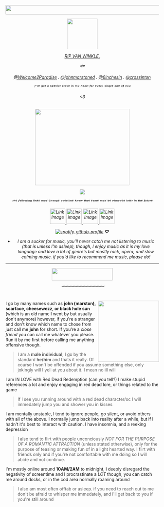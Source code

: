 <h6 align="center"> 

<p align="center">
  <img width="900" height="30" src="https://files.catbox.moe/v3spet.webp">
</p>

<p align="center">
 <img width="100" height="100" src="https://files.catbox.moe/v1sqf4.png">
</p>

[<ins> RIP VAN WINKLE.</ins>](https://github.com/cruelseabass)

🐟


 [@Welcome2Paradise](https://github.com/Welcome2Paradise) . [@johnmarstoned](https://github.com/johnmarstoned) . [@6inchesin](https://github.com/6InchesIn) .  [@crossinton](https://github.com/crossinton)


ᴵ'ᵛᵉ ᵍᵒᵗ ᵃ ˢᵖᵉᶜⁱᵃˡ ᵖˡᵃᶜᵉ ⁱⁿ ᵐʸ ʰᵉᵃʳᵗ ᶠᵒʳ ᵉᵛᵉʳʸ ˢⁱⁿᵍˡᵉ ᵒⁿᵉ ᵒᶠ ʸᵒᵘ 

<3

<h6 align="center"> 

<p align="center">
  <img width="310" height="250" src="https://files.catbox.moe/yxvmo4.png">
</p>

![](https://komarev.com/ghpvc/?username=cheesewezz&color=lightgray)

ᵀʰᵉ ᶠᵒˡˡᵒʷⁱⁿᵍ ˡⁱⁿᵏˢ ᵐᵃʸ ᶜʰᵃⁿᵍᵉ ᵒᵛᵉʳᵗⁱᵐᵉ ᵏⁿᵒʷ ᵗʰᵃᵗ ˢᵒᵐᵉ ᵐᵃʸ ᵇᵉ ʳᵉᵐᵒᵛᵉᵈ ˡᵃᵗᵉʳ ⁱⁿ ᵗʰᵉ ᶠᵘᵗᵘʳᵉ


 <a href="https://cheesewezz.carrd.co/">
        <img src="https://files.catbox.moe/6hghz0.png" width="50" height="50" alt="Link Image">
 </a> 

<a href="https://cheesewezz.straw.page/">
    <img src="https://files.catbox.moe/usfjnf.png" width="50" height="50" alt="Link image">
    </a> 

  <a href="https://www.patreon.com/c/user/posts?u=85089921">
     <img src="https://files.catbox.moe/fg4q4h.png" width="50" height="50" alt="Link Image">
 </a> 
 
  <a href="https://zxioide.atabook.org/">
        <img src="https://files.catbox.moe/dnbe98.png" width="50" height="50" alt="Link Image">
    </a>



[![spotify-github-profile](https://spotify-github-profile.kittinanx.com/api/view?uid=314lk5plcho6tynqye2qelu5zs5m&cover_image=true&theme=novatorem&show_offline=true&background_color=d1d4c9&interchange=true&bar_color=b9bca9&bar_color_cover=false)](https://spotify-github-profile.kittinanx.com/api/view?uid=314lk5plcho6tynqye2qelu5zs5m&redirect=true) **♡**


* I am a sucker for music, you'll never catch me not listening to music (that is unless I'm asleep), though, I enjoy music as it is my love language and love a lot of genre's but mostly rock, opera, and slow calming music.
 if you'd like to recommend me music, please do!

_______

<p align="center">
 <img width="200" height="40" src="https://files.catbox.moe/ih4hoa.webp">
</p>

﹌﹌﹌﹌﹌﹌﹌﹌﹌﹌
</h6>

<img align="right" width="200" length="300" src="https://files.catbox.moe/fu6qf5.png">

I go by many names such as **john (marston), scarface, cheesewezz, or black hole sun** (which is an old name I went by but usually don't anymore) however, if you're a stranger and don't know which name to chose from just call me **john** for short. If you're a *close friend* you can call me whatever you please. Run it by me first before calling me anything offensive though. 
> I am a **male individual**, I go by the standard **he/him** and thats it really. Of course I won't be offended if you assume something else, only jokingly will I yell at you about it. I mean no ill will

I am IN LOVE with Red Dead Redemption (can you tell?) I make stupid references a lot and enjoy engaging in red dead lore, or things related to the game
> If I see you running around with a red dead character/oc I will immedately jump you and shower you in kisses

I am mentally unstable, I tend to ignore people, go silent, or avoid others with all of the above. I normally jump back into reality after a while, but if I hadn't it's best to interact with caution. I have insomnia, and a reeking depression 

> I also tend to flirt with people unconciously *NOT FOR THE PURPOSE OF A ROMANTIC ATTRACTION* (unless stated otherwise), only for the purpose of teasing or making fun of in a light hearted way. I flirt with friends only and if you're not comfortable with me doing so I will abide and not continue.

I'm mostly online around **10AM/2AM** to midnight, I deeply disregard the negativity of screentime and I procrastinate a *LOT* though, you can catch me around docks, or in the cod area normally roaming around
> I also am most often offtab or asleep. if you need to reach out to me don't be afraid to whisper me immedately, and i'll get back to you if you're still around
